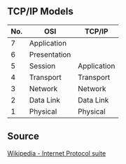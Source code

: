 ## TCP/IP Models

| No. | OSI          | TCP/IP       |
| --- | ------------ | ------------ |
|   7 | Application  |              |
|   6 | Presentation |              |
|   5 | Session      | Application  |
|   4 | Transport    | Transport    |
|   3 | Network      | Network      |
|   2 | Data Link    | Data Link    |
|   1 | Physical     | Physical     |

## Source

[Wikipedia - Internet Protocol suite](https://en.wikipedia.org/wiki/Internet_protocol_suite)